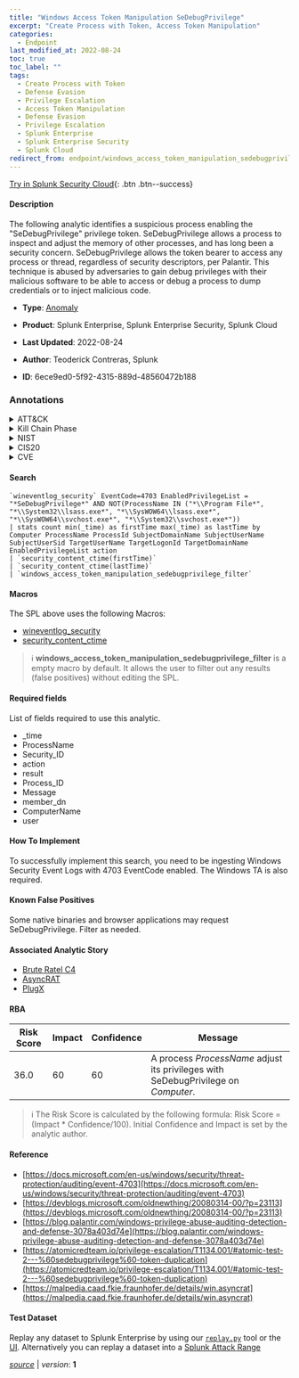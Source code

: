 ```yaml
---
title: "Windows Access Token Manipulation SeDebugPrivilege"
excerpt: "Create Process with Token, Access Token Manipulation"
categories:
  - Endpoint
last_modified_at: 2022-08-24
toc: true
toc_label: ""
tags:
  - Create Process with Token
  - Defense Evasion
  - Privilege Escalation
  - Access Token Manipulation
  - Defense Evasion
  - Privilege Escalation
  - Splunk Enterprise
  - Splunk Enterprise Security
  - Splunk Cloud
redirect_from: endpoint/windows_access_token_manipulation_sedebugprivilege/
---
```




[Try in Splunk Security Cloud](https://www.splunk.com/en_us/cyber-security.html){: .btn .btn--success}

#### Description

The following analytic identifies a suspicious process enabling the &#34;SeDebugPrivilege&#34; privilege token. SeDebugPrivilege allows a process to inspect and adjust the memory of other processes, and has long been a security concern. SeDebugPrivilege allows the token bearer to access any process or thread, regardless of security descriptors, per Palantir. This technique is abused by adversaries to gain debug privileges with their malicious software to be able to access or debug a process to dump credentials or to inject malicious code.

- **Type**: [Anomaly](https://github.com/splunk/security_content/wiki/Detection-Analytic-Types)
- **Product**: Splunk Enterprise, Splunk Enterprise Security, Splunk Cloud

- **Last Updated**: 2022-08-24
- **Author**: Teoderick Contreras, Splunk
- **ID**: 6ece9ed0-5f92-4315-889d-48560472b188

### Annotations
<details>
  <summary>ATT&CK</summary>

<div markdown="1">

#### [ATT&CK](https://attack.mitre.org/)

| ID          | Technique   | Tactic         |
| ----------- | ----------- |--------------- |
| [T1134.002](https://attack.mitre.org/techniques/T1134/002/) | Create Process with Token | Defense Evasion, Privilege Escalation |

| [T1134](https://attack.mitre.org/techniques/T1134/) | Access Token Manipulation | Defense Evasion, Privilege Escalation |

</div>
</details>


<details>
  <summary>Kill Chain Phase</summary>

<div markdown="1">

* Exploitation


</div>
</details>


<details>
  <summary>NIST</summary>

<div markdown="1">

* DE.AE



</div>
</details>

<details>
  <summary>CIS20</summary>

<div markdown="1">

* CIS 10



</div>
</details>

<details>
  <summary>CVE</summary>

<div markdown="1">


</div>
</details>


#### Search

```
`wineventlog_security` EventCode=4703 EnabledPrivilegeList = "*SeDebugPrivilege*" AND NOT(ProcessName IN ("*\\Program File*", "*\\System32\\lsass.exe*", "*\\SysWOW64\\lsass.exe*", "*\\SysWOW64\\svchost.exe*", "*\\System32\\svchost.exe*")) 
| stats count min(_time) as firstTime max(_time) as lastTime by Computer ProcessName ProcessId SubjectDomainName SubjectUserName SubjectUserSid TargetUserName TargetLogonId TargetDomainName EnabledPrivilegeList action 
| `security_content_ctime(firstTime)` 
| `security_content_ctime(lastTime)` 
| `windows_access_token_manipulation_sedebugprivilege_filter`
```

#### Macros
The SPL above uses the following Macros:
* [wineventlog_security](https://github.com/splunk/security_content/blob/develop/macros/wineventlog_security.yml)
* [security_content_ctime](https://github.com/splunk/security_content/blob/develop/macros/security_content_ctime.yml)

> :information_source:
> **windows_access_token_manipulation_sedebugprivilege_filter** is a empty macro by default. It allows the user to filter out any results (false positives) without editing the SPL.



#### Required fields
List of fields required to use this analytic.
* _time
* ProcessName
* Security_ID
* action
* result
* Process_ID
* Message
* member_dn
* ComputerName
* user



#### How To Implement
To successfully implement this search, you need to be ingesting Windows Security Event Logs with 4703 EventCode enabled. The Windows TA is also required.
#### Known False Positives
Some native binaries and browser applications may request SeDebugPrivilege. Filter as needed.

#### Associated Analytic Story
* [Brute Ratel C4](/stories/brute_ratel_c4)
* [AsyncRAT](/stories/asyncrat)
* [PlugX](/stories/plugx)




#### RBA

| Risk Score  | Impact      | Confidence   | Message      |
| ----------- | ----------- |--------------|--------------|
| 36.0 | 60 | 60 | A process $ProcessName$ adjust its privileges with SeDebugPrivilege on $Computer$. |


> :information_source:
> The Risk Score is calculated by the following formula: Risk Score = (Impact * Confidence/100). Initial Confidence and Impact is set by the analytic author.


#### Reference

* [https://docs.microsoft.com/en-us/windows/security/threat-protection/auditing/event-4703](https://docs.microsoft.com/en-us/windows/security/threat-protection/auditing/event-4703)
* [https://devblogs.microsoft.com/oldnewthing/20080314-00/?p=23113](https://devblogs.microsoft.com/oldnewthing/20080314-00/?p=23113)
* [https://blog.palantir.com/windows-privilege-abuse-auditing-detection-and-defense-3078a403d74e](https://blog.palantir.com/windows-privilege-abuse-auditing-detection-and-defense-3078a403d74e)
* [https://atomicredteam.io/privilege-escalation/T1134.001/#atomic-test-2---%60sedebugprivilege%60-token-duplication](https://atomicredteam.io/privilege-escalation/T1134.001/#atomic-test-2---%60sedebugprivilege%60-token-duplication)
* [https://malpedia.caad.fkie.fraunhofer.de/details/win.asyncrat](https://malpedia.caad.fkie.fraunhofer.de/details/win.asyncrat)



#### Test Dataset
Replay any dataset to Splunk Enterprise by using our [`replay.py`](https://github.com/splunk/attack_data#using-replaypy) tool or the [UI](https://github.com/splunk/attack_data#using-ui).
Alternatively you can replay a dataset into a [Splunk Attack Range](https://github.com/splunk/attack_range#replay-dumps-into-attack-range-splunk-server)




[*source*](https://github.com/splunk/security_content/tree/develop/detections/endpoint/windows_access_token_manipulation_sedebugprivilege.yml) \| *version*: **1**